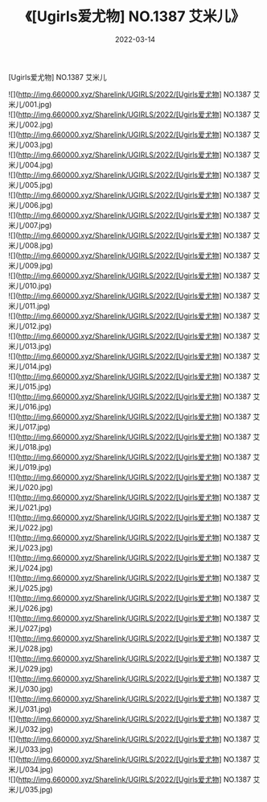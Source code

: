 ﻿---
layout: post
title:  《[Ugirls爱尤物] NO.1387 艾米儿》
date:   2022-03-14
img: http://img.660000.xyz/Sharelink/UGIRLS/2022/[Ugirls爱尤物] NO.1387 艾米儿/000.jpg
categories: [美女, 清纯, 唯美]
---

[Ugirls爱尤物] NO.1387 艾米儿

 ![](http://img.660000.xyz/Sharelink/UGIRLS/2022/[Ugirls爱尤物] NO.1387 艾米儿/001.jpg) <br>![](http://img.660000.xyz/Sharelink/UGIRLS/2022/[Ugirls爱尤物] NO.1387 艾米儿/002.jpg) <br>![](http://img.660000.xyz/Sharelink/UGIRLS/2022/[Ugirls爱尤物] NO.1387 艾米儿/003.jpg) <br>![](http://img.660000.xyz/Sharelink/UGIRLS/2022/[Ugirls爱尤物] NO.1387 艾米儿/004.jpg) <br>![](http://img.660000.xyz/Sharelink/UGIRLS/2022/[Ugirls爱尤物] NO.1387 艾米儿/005.jpg) <br>![](http://img.660000.xyz/Sharelink/UGIRLS/2022/[Ugirls爱尤物] NO.1387 艾米儿/006.jpg) <br>![](http://img.660000.xyz/Sharelink/UGIRLS/2022/[Ugirls爱尤物] NO.1387 艾米儿/007.jpg) <br>![](http://img.660000.xyz/Sharelink/UGIRLS/2022/[Ugirls爱尤物] NO.1387 艾米儿/008.jpg) <br>![](http://img.660000.xyz/Sharelink/UGIRLS/2022/[Ugirls爱尤物] NO.1387 艾米儿/009.jpg) <br>![](http://img.660000.xyz/Sharelink/UGIRLS/2022/[Ugirls爱尤物] NO.1387 艾米儿/010.jpg) <br>![](http://img.660000.xyz/Sharelink/UGIRLS/2022/[Ugirls爱尤物] NO.1387 艾米儿/011.jpg) <br>![](http://img.660000.xyz/Sharelink/UGIRLS/2022/[Ugirls爱尤物] NO.1387 艾米儿/012.jpg) <br>![](http://img.660000.xyz/Sharelink/UGIRLS/2022/[Ugirls爱尤物] NO.1387 艾米儿/013.jpg) <br>![](http://img.660000.xyz/Sharelink/UGIRLS/2022/[Ugirls爱尤物] NO.1387 艾米儿/014.jpg) <br>![](http://img.660000.xyz/Sharelink/UGIRLS/2022/[Ugirls爱尤物] NO.1387 艾米儿/015.jpg) <br>![](http://img.660000.xyz/Sharelink/UGIRLS/2022/[Ugirls爱尤物] NO.1387 艾米儿/016.jpg) <br>![](http://img.660000.xyz/Sharelink/UGIRLS/2022/[Ugirls爱尤物] NO.1387 艾米儿/017.jpg) <br>![](http://img.660000.xyz/Sharelink/UGIRLS/2022/[Ugirls爱尤物] NO.1387 艾米儿/018.jpg) <br>![](http://img.660000.xyz/Sharelink/UGIRLS/2022/[Ugirls爱尤物] NO.1387 艾米儿/019.jpg) <br>![](http://img.660000.xyz/Sharelink/UGIRLS/2022/[Ugirls爱尤物] NO.1387 艾米儿/020.jpg) <br>![](http://img.660000.xyz/Sharelink/UGIRLS/2022/[Ugirls爱尤物] NO.1387 艾米儿/021.jpg) <br>![](http://img.660000.xyz/Sharelink/UGIRLS/2022/[Ugirls爱尤物] NO.1387 艾米儿/022.jpg) <br>![](http://img.660000.xyz/Sharelink/UGIRLS/2022/[Ugirls爱尤物] NO.1387 艾米儿/023.jpg) <br>![](http://img.660000.xyz/Sharelink/UGIRLS/2022/[Ugirls爱尤物] NO.1387 艾米儿/024.jpg) <br>![](http://img.660000.xyz/Sharelink/UGIRLS/2022/[Ugirls爱尤物] NO.1387 艾米儿/025.jpg) <br>![](http://img.660000.xyz/Sharelink/UGIRLS/2022/[Ugirls爱尤物] NO.1387 艾米儿/026.jpg) <br>![](http://img.660000.xyz/Sharelink/UGIRLS/2022/[Ugirls爱尤物] NO.1387 艾米儿/027.jpg) <br>![](http://img.660000.xyz/Sharelink/UGIRLS/2022/[Ugirls爱尤物] NO.1387 艾米儿/028.jpg) <br>![](http://img.660000.xyz/Sharelink/UGIRLS/2022/[Ugirls爱尤物] NO.1387 艾米儿/029.jpg) <br>![](http://img.660000.xyz/Sharelink/UGIRLS/2022/[Ugirls爱尤物] NO.1387 艾米儿/030.jpg) <br>![](http://img.660000.xyz/Sharelink/UGIRLS/2022/[Ugirls爱尤物] NO.1387 艾米儿/031.jpg) <br>![](http://img.660000.xyz/Sharelink/UGIRLS/2022/[Ugirls爱尤物] NO.1387 艾米儿/032.jpg) <br>![](http://img.660000.xyz/Sharelink/UGIRLS/2022/[Ugirls爱尤物] NO.1387 艾米儿/033.jpg) <br>![](http://img.660000.xyz/Sharelink/UGIRLS/2022/[Ugirls爱尤物] NO.1387 艾米儿/034.jpg) <br>![](http://img.660000.xyz/Sharelink/UGIRLS/2022/[Ugirls爱尤物] NO.1387 艾米儿/035.jpg) <br>